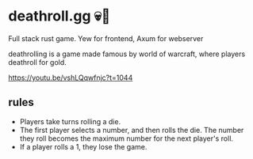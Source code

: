 # deathroll.gg 💀🎲

Full stack rust game. Yew for frontend, Axum for webserver

deathrolling is a game made famous by world of warcraft, where players  deathroll for gold. 

https://youtu.be/vshLQqwfnjc?t=1044 

## rules 

- Players take turns rolling a die.
- The first player selects a number, and then rolls the die. The number they roll becomes the maximum number for the next player's roll.
- If a player rolls a 1, they lose the game.




